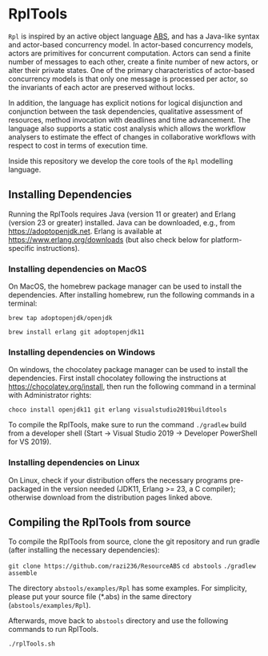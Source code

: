 RplTools
=========

`Rpl` is inspired by an active object language [ABS](https://abs-models.org/), and has a Java-like syntax and actor-based concurrency model. In actor-based concurrency models, actors are primitives for concurrent computation. Actors can send a finite number of messages to each other, create a finite number of new actors, or alter their private states. One of the primary characteristics of actor-based concurrency models is that only one message is processed per actor, so the invariants of each actor are preserved without locks.

In addition, the language has
explicit notions for logical disjunction and conjunction between the task dependencies, qualitative assessment of resources, method invocation with deadlines and time
advancement. The language also supports a static cost analysis which allows the workflow analysers to estimate the effect
of changes in collaborative workflows with respect to cost in terms of
execution time.

Inside this repository we develop the core tools of the `Rpl` modelling
language.

## **Installing Dependencies**

Running the RplTools requires Java (version 11 or greater) and Erlang (version 23 or greater) installed. Java can be downloaded, e.g., from https://adoptopenjdk.net. Erlang is available at https://www.erlang.org/downloads (but also check below for platform-specific instructions).

### **Installing dependencies on MacOS**

On MacOS, the homebrew package manager can be used to install the dependencies. After installing homebrew, run the following commands in a terminal:

`brew tap adoptopenjdk/openjdk`

`brew install erlang git adoptopenjdk11`

### Installing dependencies on Windows

On windows, the chocolatey package manager can be used to install the dependencies. First install chocolatey following the instructions at https://chocolatey.org/install, then run the following command in a terminal with Administrator rights:

`choco install openjdk11 git erlang visualstudio2019buildtools`

To compile the RplTools, make sure to run the command `./gradlew` build from a developer shell (Start -> Visual Studio 2019 -> Developer PowerShell for VS 2019).

### Installing dependencies on Linux

On Linux, check if your distribution offers the necessary programs pre-packaged in the version needed (JDK11, Erlang >= 23, a C compiler); otherwise download from the distribution pages linked above.

## Compiling the RplTools from source

To compile the RplTools from source, clone the git repository and run gradle (after installing the necessary dependencies):

`git clone https://github.com/razi236/ResourceABS`
`cd abstools`
`./gradlew assemble`

The directory `abstools/examples/Rpl` has some examples. For simplicity, please put your source file (*.abs) in the same directory (`abstools/examples/Rpl`). 

Afterwards, move back to `abstools` directory and use the following commands to run RplTools.

`./rplTools.sh`
